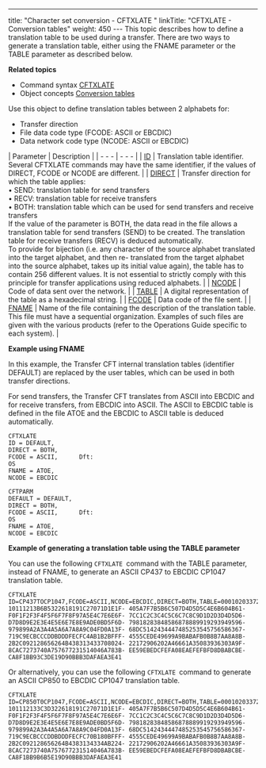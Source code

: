 ---
title: "Character set conversion - CFTXLATE  "
linkTitle: "CFTXLATE - Conversion tables"
weight: 450
--- This topic describes how to define a translation table to be used during
a transfer. There are two ways to generate a translation table, either using the FNAME parameter or the TABLE parameter as described below.

****Related
topics****

- Command syntax
    [CFTXLATE](../../../command_summary#CFTXLATE)
- Object concepts
    [Conversion
    tables](../../../../concepts/transfer_command_overview/using_transcoding/translation_table_concepts)

Use this object to define translation tables between 2
alphabets for:

- Transfer
    direction
- File
    data code type (FCODE: ASCII or EBCDIC)
- Data
    network code type (NCODE: ASCII or EBCDIC)

| Parameter  | Description  |
| - - - | - - - |
| [ID](../../../command_summary/parameter_intro/id)  | Translation table identifier.<br/> Several CFTXLATE commands may have the same identifier, if the values of DIRECT, FCODE or NCODE are different. |
| [DIRECT](../../../command_summary/parameter_intro/direct)  | Transfer direction for which the table applies:<br/> • SEND: translation table for send transfers<br/> • RECV: translation table for receive transfers<br/> • BOTH: translation table which can be used for send transfers and receive transfers<br/> If the value of the parameter is BOTH, the data read in the file allows a translation table for send transfers (SEND) to be created. The translation table for receive transfers (RECV) is deduced automatically.<br/> To provide for bijection (i.e. any character of the source alphabet translated into the target alphabet, and then re- translated from the target alphabet into the source alphabet, takes up its initial value again), the table has to contain 256 different values. It is not essential to strictly comply with this principle for transfer applications using reduced alphabets. |
| [NCODE](../../../command_summary/parameter_intro/ncode) | Code of data sent over the network. |
| [TABLE]()  | A digital representation of the table as a hexadecimal string.  |
| [FCODE](../../../command_summary/parameter_intro/fcode)  | Data code of the file sent. |
| [FNAME](../../../command_summary/parameter_intro/fname)  | Name of the file containing the description of the translation table. This file must have a sequential organization. Examples of such files are given with the various products (refer to the Operations Guide specific to each system). |

**Example using FNAME**

In this example, the Transfer CFT internal translation tables (identifier
DEFAULT) are replaced by the user tables, which can be used in both transfer
directions.

For send transfers, the Transfer CFT translates
from ASCII into EBCDIC and for receive transfers, from EBCDIC into ASCII.
The ASCII to EBCDIC table is defined in the file ATOE and the EBCDIC to
ASCII table is deduced automatically.

```
CFTXLATE
ID = DEFAULT,
DIRECT = BOTH,
FCODE = ASCII,      Dft:
OS
FNAME = ATOE,
NCODE = EBCDIC

CFTPARM
DEFAULT = DEFAULT,
DIRECT = BOTH,
FCODE = ASCII,      Dft:
OS
FNAME = ATOE,
NCODE = EBCDIC
```

****Example of generating a translation table using the TABLE parameter****

You can use the following `CFTXLATE `command with the TABLE parameter, instead of FNAME, to generate an ASCII CP437 to EBCDIC CP1047 translation table.

```
CFTXLATE ID=CP437TOCP1047,FCODE=ASCII,NCODE=EBCDIC,DIRECT=BOTH,TABLE=00010203372D2E2F1605250B0C0D0E0F- 10111213B6B5322618191C27071D1E1F- 405A7F7B5B6C507D4D5D5C4E6B604B61- F0F1F2F3F4F5F6F7F8F97A5E4C7E6E6F- 7CC1C2C3C4C5C6C7C8C9D1D2D3D4D5D6- D7D8D9E2E3E4E5E6E7E8E9ADE0BD5F6D- 79818283848586878889919293949596- 979899A2A3A4A5A6A7A8A9C04FD0A13F- 68DC5142434447485253545756586367- 719C9ECBCCCDDBDDDFECFC4AB1B2BFFF- 4555CEDE49699A9BABAFB0B8B7AA8A8B- 2B2C092128656264B438313433708024- 22172906202A46661A35083936303A9F- 8CAC7273740A757677231514046A783B- EE59EBEDCFEFA08EAEFEFBFD8DBABCBE- CA8F1BB93C3DE19D90BBB3DAFAEA3E41
```

Or alternatively, you can use the following `CFTXLATE `command to generate an ASCII CP850 to EBCDIC CP1047 translation table.

```
CFTXLATE ID=CP850T0CP1047,FCODE=ASCII,NCODE=EBCDIC,DIRECT=BOTH,TABLE=00010203372D2E2F1605250B0C0D0E0F- 101112133C3D322618191C27071D1E1F- 405A7F7B5B6C507D4D5D5C4E6B604B61- F0F1F2F3F4F5F6F7F8F97A5E4C7E6E6F- 7CC1C2C3C4C5C6C7C8C9D1D2D3D4D5D6- D7D8D9E2E3E4E5E6E7E8E9ADE0BD5F6D- 79818283848586878889919293949596- 979899A2A3A4A5A6A7A8A9C04FD0A13F- 68DC5142434447485253545756586367- 719C9ECBCCCDDBDDDFECFC70B180BFFF- 4555CEDE49699A9BABAFB0B8B7AA8A8B- 2B2C092128656264B4383134334AB224- 22172906202A46661A35083936303A9F- 8CAC7273740A757677231514046A783B- EE59EBEDCFEFA08EAEFEFBFD8DBABCBE- CA8F1BB9B6B5E19D90BBB3DAFAEA3E41
```
